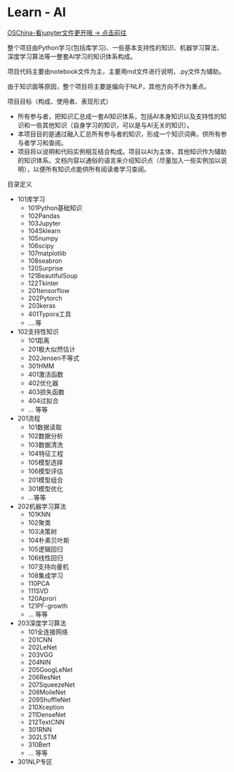 # Learn - AI



[OSChina-看jupyter文件更开哦 -> 点击前往](https://gitee.com/xcwz/Learn_AI/tree/master)



​	整个项目由Python学习(包括库学习)、一些基本支持性的知识、机器学习算法、深度学习算法等一整套AI学习的知识体系构成。

​	项目代码主要由notebook文件为主，主要用md文件进行说明，.py文件为辅助。

​    由于知识面等原因，整个项目将主要是偏向于NLP，其他方向不作为重点。	



项目目标（构成、使用者、表现形式）

- 所有参与者，把知识汇总成一套AI知识体系，包括AI本身知识以及支持性的知识和一些其他知识（自身学习的知识，可以是与AI无关的知识）。
- 本项目目的是通过融入汇总所有参与者的知识，形成一个知识词典，供所有参与者学习和查阅。
- 项目将以说明和代码实例相互结合构成。项目以AI为主体，其他知识作为辅助的知识体系。文档内容以通俗的语言来介绍知识点（尽量加入一些实例加以说明），以便所有知识点能供所有阅读者学习查阅。



目录定义

- 101库学习
  - 101Python基础知识
  - 102Pandas
  - 103Jupyter
  - 104Sklearn
  - 105numpy
  - 106scipy
  - 107matplotlib
  - 108seabron
  - 120Surprise
  - 121BeautifulSoup
  - 122Tkinter
  - 201tensorflow
  - 202Pytorch
  - 203keras
  - 401Typora工具
  - ....等
- 102支持性知识
  - 101距离
  - 201极大似然估计
  - 202Jensen不等式
  - 301HMM
  - 401激活函数
  - 402优化器
  - 403损失函数
  - 404过拟合
  - ... 等等
- 201流程
  - 101数据读取
  - 102数据分析
  - 103数据清洗
  - 104特征工程
  - 105模型选择
  - 106模型评估
  - 201模型组合
  - 301模型优化
  - ...等等
- 202机器学习算法
  - 101KNN
  - 102聚类
  - 103决策树
  - 104朴素贝叶斯
  - 105逻辑回归
  - 106线性回归
  - 107支持向量机
  - 108集成学习
  - 110PCA
  - 111SVD
  - 120Aprori
  - 121PF-growth
  - ... 等等
- 203深度学习算法
  - 101全连接网络
  - 201CNN
  - 202LeNet
  - 203VGG
  - 204NIN
  - 205GoogLeNet
  - 206ResNet
  - 207SqueezeNet
  - 208MoileNet
  - 209ShuffleNet
  - 210Xception
  - 211DenseNet
  - 212TextCNN
  - 301RNN
  - 302LSTM
  - 310Bert
  - ... 等等
- 301NLP专区





